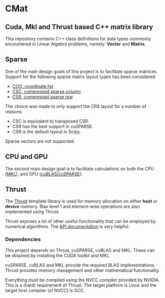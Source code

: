 # CMat
## Cuda, Mkl and Thrust based C++ matrix library

This repository contains C++ class definitions for data types commonly encountered in Linear Algebra problems, namely: **Vector** and **Matrix**.

## Sparse

One of the main design goals of this project is to facilitate sparse matrices. Support for the following sparse matrix layout types has been considered:

* [COO, coordinate list](https://en.wikipedia.org/wiki/Sparse_matrix#Coordinate_list_(COO))
* [CSC, compressed sparse column](https://en.wikipedia.org/wiki/Sparse_matrix#Compressed_sparse_column_(CSC_or_CCS))
* [CSR, compressed sparse row](https://en.wikipedia.org/wiki/Sparse_matrix#Compressed_sparse_row_(CSR,_CRS_or_Yale_format))

The choice was made to only support the CRS layout for a number of reasons:

* CSC is equivalent to transposed CSR.
* CSR has the best support in cuSPARSE.
* CSR is the default layout in Scipy.

Sparse vectors are not supported.

## CPU and GPU

The second main design goal is to facilitate calculations on both the CPU ([MKL](https://software.intel.com/en-us/mkl)), and GPU ([cuBLAS/cuSPARSE](https://developer.nvidia.com/gpu-accelerated-libraries)).

## Thrust

The [Thrust](https://docs.nvidia.com/cuda/thrust/index.html) template library is used for memory allocation on either **host** or **device** memory. Blas level 1 and element-wise operations are also implemented using Thrust.

Thrust exposes a lot of other useful functionality that can be employed by numerical algorithms. The [API documentation](http://thrust.github.io/doc/modules.html) is very helpful.

### Dependencies

This project depends on Thrust, cuSPARSE, cuBLAS and MKL. These can be obtained by installing the CUDA toolkit and MKL.

cuSPARSE, cuBLAS and MKL provide the required BLAS implementations. Thrust provides memory management and other mathematical functionality.

Everything must be compiled using the NVCC compiler provided by NVIDIA. This is a (hard) requirement of Thrust. The target platform is Linux and the target host compiler (of NVCC) is GCC.